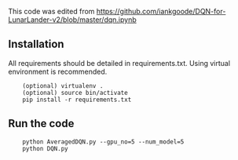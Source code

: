 

This code was edited from https://github.com/iankgoode/DQN-for-LunarLander-v2/blob/master/dqn.ipynb


## Installation
All requirements should be detailed in requirements.txt. Using virtual environment is recommended.
```
    (optional) virtualenv .
    (optional) source bin/activate
    pip install -r requirements.txt
```

## Run the code
```
    python AveragedDQN.py --gpu_no=5 --num_model=5
    python DQN.py
```



